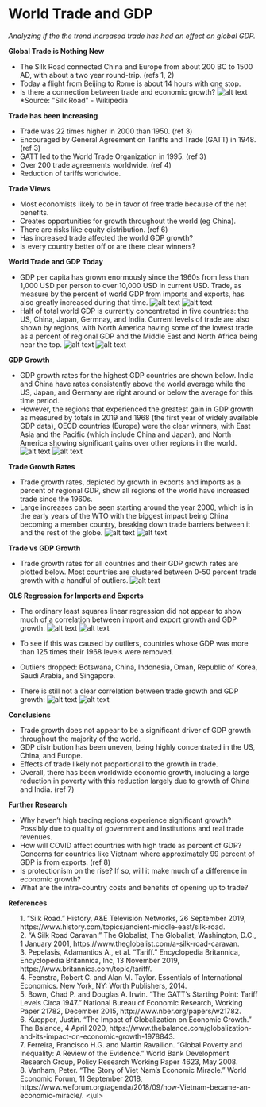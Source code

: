 # World Trade and GDP
*Analyzing if the the trend increased trade has had an effect on global GDP.* 

**Global Trade is Nothing New**
* The Silk Road connected China and Europe from about 200 BC to 1500 AD, with about a two year round-trip. (refs 1, 2)
* Today a flight from Beijing to Rome is about 14 hours with one stop.
* Is there a connection between trade and economic growth?
![alt text](img/silk_road.png "The Silk Road")*Source: "Silk Road" - Wikipedia

**Trade has been Increasing**
* Trade was 22 times higher in 2000 than 1950. (ref 3)
* Encouraged by General Agreement on Tariffs and Trade (GATT) in 1948. (ref 3)
* GATT led to the World Trade Organization in 1995. (ref 3)
* Over 200 trade agreements worldwide. (ref 4)
* Reduction of tariffs worldwide.

**Trade Views**
* Most economists likely to be in favor of free trade because of the net benefits.
* Creates opportunities for growth throughout the world (eg China).
* There are risks like equity distribution. (ref 6)
* Has increased trade affected the world GDP growth?
* Is every country better off or are there clear winners?

**World Trade and GDP Today**
* GDP per capita has grown enormously since the 1960s from less than 1,000 USD per person to over 10,000 USD in current USD.  Trade, as measure by the percent of world GDP from imports and exports, has also greatly increased during that time.
![alt text](img/world_gdp.png "This is a title")
![alt text](img/world_trade.png "This is a title")
* Half of total world GDP is currently concentrated in five countries: the US, China, Japan, Germnay, and India.  Current levels of trade are also shown by regions, with North America having some of the lowest trade as a percent of regional GDP and the Middle East and North Africa being near the top.
![alt text](img/top_gdp.png "This is a title")
![alt text](img/trade_regional.png "This is a title")

**GDP Growth**
* GDP growth rates for the highest GDP countries are shown below. India and China have rates consistently above the world average while the US, Japan, and Germany are right around or below the average for this time period.
* However, the regions that experienced the greatest gain in GDP growth as measured by totals in 2019 and 1968 (the first year of widely available GDP data), OECD countries (Europe) were the clear winners, with East Asia and the Pacific (which include China and Japan), and North America showing significant gains over other regions in the world.
![alt text](img/gdp_growth2.png "This is a title")
![alt text](img/region_gdp_growth.png "This is a title")


**Trade Growth Rates**
* Trade growth rates, depicted by growth in exports and imports as a percent of regional GDP, show all regions of the world have increased trade since the 1960s.
* Large increases can be seen starting around the year 2000, which is in the early years of the WTO with the biggest impact being China becoming a member country, breaking down trade barriers between it and the rest of the globe.
![alt text](img/export_rate.png "This is a title")
![alt text](img/import_rate.png "This is a title")

**Trade vs GDP Growth**
* Trade growth rates for all countries and their GDP growth rates are plotted below.  Most countries are clustered between 0-50 percent trade growth with a handful of outliers.
![alt text](img/dual_scatter.png "This is a title")

**OLS Regression for Imports and Exports**
* The ordinary least squares linear regression did not appear to show much of a correlation between import and export growth and GDP growth. 
![alt text](img/imports_li2.png "Imports Lin Reg")
![alt text](img/exports_li2.png "Exports Lin Reg")

* To see if this was caused by outliers, countries whose GDP was more than 125 times their 1968 levels were removed.
* Outliers dropped: Botswana, China, Indonesia, Oman, Republic of Korea, Saudi Arabia, and Singapore.
* There is still not a clear correlation between trade growth and GDP growth:
![alt text](img/imports_li_no_outliers2.png "Imports Lin Reg")
![alt text](img/exports_li_no_outliers2.png "Exports Lin Reg")

**Conclusions**
* Trade growth does not appear to be a significant driver of GDP growth throughout the majority of the world.
* GDP distribution has been uneven, being highly concentrated in the US, China, and Europe.
* Effects of trade likely not proportional to the growth in trade. 
* Overall, there has been worldwide economic growth, including a large reduction in poverty with this reduction largely due to growth of China and India. (ref 7)

**Further Research**
* Why haven’t high trading regions experience significant growth?  Possibly due to quality of government and institutions and real trade revenues.
* How will COVID affect countries with high trade as percent of GDP?  Concerns for countries like Vietnam where approximately 99 percent of GDP is from exports. (ref 8)
* Is protectionism on the rise?  If so, will it make much of a difference in economic growth?
* What are the intra-country costs and benefits of opening up to trade?


**References**
<ul>1. “Silk Road.” History, A&E Television Networks, 26 September 2019, https://www.history.com/topics/ancient-middle-east/silk-road. 
<br>   2. “A Silk Road Caravan.” The Globalist, The Globalist, Washington, D.C., 1 January 2001, https://www.theglobalist.com/a-silk-road-caravan.
<br> 3. Pepelasis, Adamantios A., et al. “Tariff.” Encyclopedia Britannica, Encyclopedia Britannica, Inc, 13 November 2019, https://www.britannica.com/topic/tariff/.
<br> 4. Feenstra, Robert C. and Alan M. Taylor. Essentials of International Economics. New York, NY: Worth Publishers, 2014.
<br> 5. Bown, Chad P. and Douglas A. Irwin.  “The GATT’s Starting Point: Tariff Levels Circa 1947.” National Bureau of Economic Research, Working Paper 21782, December 2015, http://www.nber.org/papers/w21782.
<br> 6. Kuepper, Justin. “The Impact of Globalization on Economic Growth.” The Balance, 4 April 2020, https://www.thebalance.com/globalization-and-its-impact-on-economic-growth-1978843.
<br> 7. Ferreira, Francisco H.G. and Martin Ravallion. “Global Poverty and Inequality: A Review of the Evidence.” World Bank Development Research Group, Policy Research Working Paper 4623, May 2008.
<br> 8. Vanham, Peter. “The Story of Viet Nam’s Economic Miracle.” World Economic Forum, 11 September 2018, https://www.weforum.org/agenda/2018/09/how-Vietnam-became-an-economic-miracle/.
<\ul>


